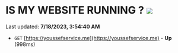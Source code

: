 # IS MY WEBSITE RUNNING ? [![](https://img.shields.io/static/v1?label=Sponsor&message=%E2%9D%A4&logo=GitHub&color=%23fe8e86)](https://github.com/sponsors/<username>)

Last updated: **7/18/2023, 3:54:40 AM**

- `GET` [https://youssefservice.me](https://youssefservice.me) - **Up** (998ms)
